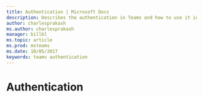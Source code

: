 ```yaml
---
title: Authentication | Microsoft Docs
description: Describes the authentication in Teams and how to use it in your apps
author: charlesprakash
ms.author: charlesprakash
manager: billbl
ms.topic: article
ms.prod: msteams
ms.date: 10/05/2017
keywords: teams authentication
---
```


# Authentication
